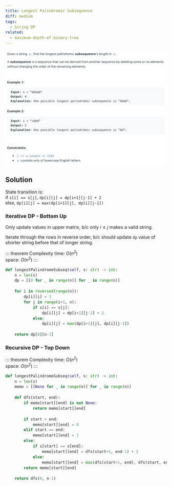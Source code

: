 ```yaml
---
title: Longest Palindromic Subsequence
diff: medium
tags:
  - String DP
related:
  - maximum-depth-of-binary-tree
---
```


<img class="medium-zoom" src="/algo/longest-palindromic-subsequence.png" alt="https://leetcode.com/problems/longest-palindromic-subsequence">

## Solution

State transition is:  
if `s[i] == s[j]`, `dp[i][j] = dp[i+1][j-1] + 2`  
else, `dp[i][j] = max(dp[i+1][j], dp[i][j-1])`

### Iterative DP - Bottom Up

Only update values in upper matrix, b/c only $i \le j$ makes a valid string.

Iterate through the rows in reverse order, b/c should update `dp` value of shorter string before that of longer string.

::: theorem Complexity
time: $O(n^2)$  
space: $O(n^2)$
:::

```py
def longestPalindromeSubseq(self, s: str) -> int:
    n = len(s)
    dp = [[0 for _ in range(n)] for _ in range(n)]

    for i in reversed(range(n)):
        dp[i][i] = 1
        for j in range(i+1, n):
            if s[i] == s[j]:
                dp[i][j] = dp[i+1][j-1] + 2
            else:
                dp[i][j] = max(dp[i+1][j], dp[i][j-1])

    return dp[0][n-1]
```

### Recursive DP - Top Down

::: theorem Complexity
time: $O(n^2)$  
space: $O(n^2)$
:::

```py
def longestPalindromeSubseq(self, s: str) -> int:
    n = len(s)
    memo = [[None for _ in range(n)] for _ in range(n)]

    def dfs(start, end):
        if memo[start][end] is not None:
            return memo[start][end]

        if start > end:
            memo[start][end] = 0
        elif start == end:
            memo[start][end] = 1
        else:
            if s[start] == s[end]:
                memo[start][end] = dfs(start+1, end-1) + 2
            else:
                memo[start][end] = max(dfs(start+1, end), dfs(start, end-1))
        return memo[start][end]

    return dfs(0, n-1)
```
